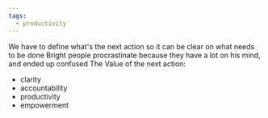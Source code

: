 ```yaml
---
tags:
  - productivity
---
```

We have to define what's the next action so it can be clear on what needs to be done
Bright people procrastinate because they have a lot on his mind, and ended up confused
The Value of the next action:
- clarity
- accountability
- productivity
- empowerment